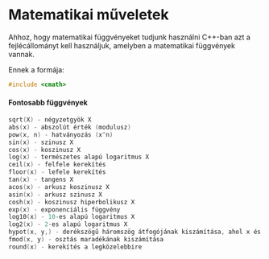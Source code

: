 # Matematikai műveletek

Ahhoz, hogy matematikai függvényeket tudjunk használni C++-ban azt a fejlécállományt kell használjuk, amelyben a matematikai függvények vannak.

Ennek a formája: 

```cpp
#include <cmath>
```

#### Fontosabb függvények

```cpp
sqrt(X) - négyzetgyök X
abs(x) - abszolút érték (modulusz)
pow(x, n) - hatványozás (x^n)
sin(x) - szinusz X
cos(x) - koszinusz X
log(x) - természetes alapú logaritmus X
ceil(x) - felfele kerekítés
floor(x) - lefele kerekítés
tan(x) - tangens X
acos(x) - arkusz koszinusz X
asin(x) - arkusz szinusz X
cosh(x) - koszinusz hiperbolikusz X
exp(x) - exponenciális függvény
log10(x) - 10-es alapú logaritmus X
log2(x) - 2-es alapú logaritmus X
hypot(x, y,) - derékszögű háromszög átfogójának kiszámítása, ahol x és y befogók
fmod(x, y) - osztás maradékának kiszámítása
round(x) - kerekítés a legközelebbire
```

